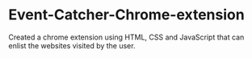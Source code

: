 # Event-Catcher-Chrome-extension
Created a chrome extension using HTML, CSS and JavaScript that can enlist the websites visited by the user.
